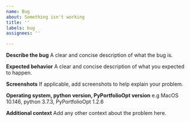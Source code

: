 ```yaml
---
name: Bug
about: Something isn't working
title: ''
labels: bug
assignees: ''

---
```


**Describe the bug**
A clear and concise description of what the bug is.

**Expected behavior**
A clear and concise description of what you expected to happen.

**Screenshots**
If applicable, add screenshots to help explain your problem.

**Operating system, python version, PyPortfolioOpt version**
e.g MacOS 10.146, python 3.7.3, PyPortfolioOpt 1.2.6

**Additional context**
Add any other context about the problem here.

